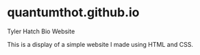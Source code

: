 # quantumthot.github.io
Tyler Hatch Bio Website

This is a display of a simple website I made using HTML and CSS.
